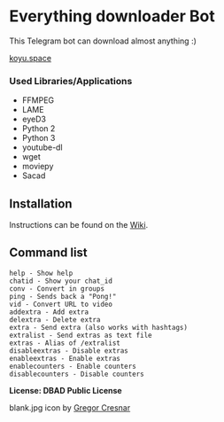 # Everything downloader Bot

This Telegram bot can download almost anything :)

[koyu.space](http://koyu.space)


### Used Libraries/Applications

- FFMPEG
- LAME
- eyeD3
- Python 2
- Python 3
- youtube-dl
- wget
- moviepy
- Sacad

## Installation

Instructions can be found on the [Wiki](https://git.koyu.space/koyu/everythingbot/wiki).

## Command list

```
help - Show help
chatid - Show your chat_id
conv - Convert in groups
ping - Sends back a "Pong!"
vid - Convert URL to video
addextra - Add extra
delextra - Delete extra
extra - Send extra (also works with hashtags)
extralist - Send extras as text file
extras - Alias of /extralist
disableextras - Disable extras
enableextras - Enable extras
enablecounters - Enable counters
disablecounters - Disable counters
```

**License: DBAD Public License**

blank.jpg icon by [Gregor Cresnar](https://www.flaticon.com/authors/gregor-cresnar)
